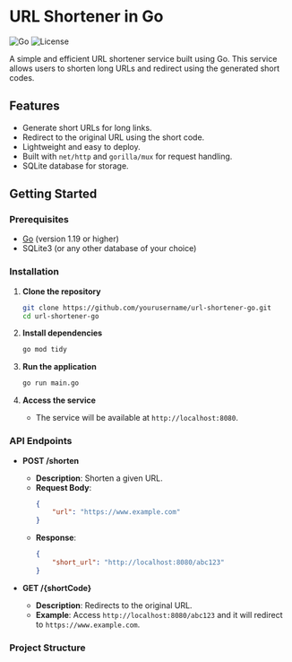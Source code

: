 # URL Shortener in Go

![Go](https://img.shields.io/badge/Go-1.19-blue)
![License](https://img.shields.io/badge/license-MIT-green)

A simple and efficient URL shortener service built using Go. This service allows users to shorten long URLs and redirect using the generated short codes.

## Features

- Generate short URLs for long links.
- Redirect to the original URL using the short code.
- Lightweight and easy to deploy.
- Built with `net/http` and `gorilla/mux` for request handling.
- SQLite database for storage.

## Getting Started

### Prerequisites

- [Go](https://golang.org/dl/) (version 1.19 or higher)
- SQLite3 (or any other database of your choice)

### Installation

1. **Clone the repository**
    ```bash
    git clone https://github.com/yourusername/url-shortener-go.git
    cd url-shortener-go
    ```

2. **Install dependencies**
    ```bash
    go mod tidy
    ```

3. **Run the application**
    ```bash
    go run main.go
    ```

4. **Access the service**
    - The service will be available at `http://localhost:8080`.

### API Endpoints

- **POST /shorten**
    - **Description**: Shorten a given URL.
    - **Request Body**: 
      ```json
      {
          "url": "https://www.example.com"
      }
      ```
    - **Response**:
      ```json
      {
          "short_url": "http://localhost:8080/abc123"
      }
      ```

- **GET /{shortCode}**
    - **Description**: Redirects to the original URL.
    - **Example**: Access `http://localhost:8080/abc123` and it will redirect to `https://www.example.com`.

### Project Structure

